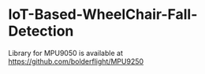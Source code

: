 # IoT-Based-WheelChair-Fall-Detection

Library for MPU9050 is available at https://github.com/bolderflight/MPU9250
